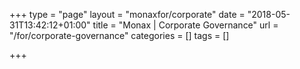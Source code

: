 +++
type = "page"
layout = "monaxfor/corporate"
date = "2018-05-31T13:42:12+01:00"
title = "Monax | Corporate Governance"
url = "/for/corporate-governance"
categories = []
tags = []

+++

